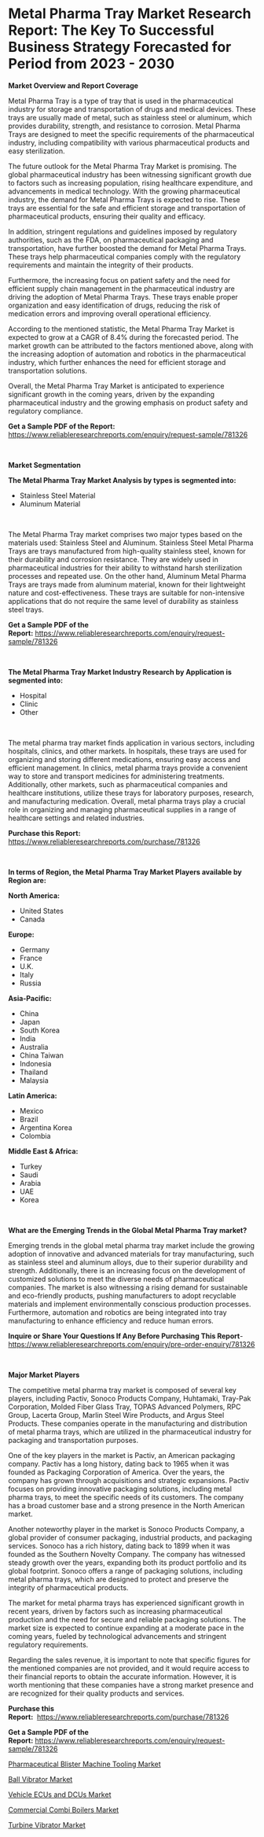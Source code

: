 <p><h1>Metal Pharma Tray Market Research Report: The Key To Successful Business Strategy Forecasted for Period from 2023 - 2030</h1></p><p><strong>Market Overview and Report Coverage</strong></p>
<p><p>Metal Pharma Tray is a type of tray that is used in the pharmaceutical industry for storage and transportation of drugs and medical devices. These trays are usually made of metal, such as stainless steel or aluminum, which provides durability, strength, and resistance to corrosion. Metal Pharma Trays are designed to meet the specific requirements of the pharmaceutical industry, including compatibility with various pharmaceutical products and easy sterilization.</p><p>The future outlook for the Metal Pharma Tray Market is promising. The global pharmaceutical industry has been witnessing significant growth due to factors such as increasing population, rising healthcare expenditure, and advancements in medical technology. With the growing pharmaceutical industry, the demand for Metal Pharma Trays is expected to rise. These trays are essential for the safe and efficient storage and transportation of pharmaceutical products, ensuring their quality and efficacy.</p><p>In addition, stringent regulations and guidelines imposed by regulatory authorities, such as the FDA, on pharmaceutical packaging and transportation, have further boosted the demand for Metal Pharma Trays. These trays help pharmaceutical companies comply with the regulatory requirements and maintain the integrity of their products.</p><p>Furthermore, the increasing focus on patient safety and the need for efficient supply chain management in the pharmaceutical industry are driving the adoption of Metal Pharma Trays. These trays enable proper organization and easy identification of drugs, reducing the risk of medication errors and improving overall operational efficiency.</p><p>According to the mentioned statistic, the Metal Pharma Tray Market is expected to grow at a CAGR of 8.4% during the forecasted period. The market growth can be attributed to the factors mentioned above, along with the increasing adoption of automation and robotics in the pharmaceutical industry, which further enhances the need for efficient storage and transportation solutions.</p><p>Overall, the Metal Pharma Tray Market is anticipated to experience significant growth in the coming years, driven by the expanding pharmaceutical industry and the growing emphasis on product safety and regulatory compliance.</p></p>
<p><strong>Get a Sample PDF of the Report:</strong> <a href="https://www.reliableresearchreports.com/enquiry/request-sample/781326">https://www.reliableresearchreports.com/enquiry/request-sample/781326</a></p>
<p>&nbsp;</p>
<p><strong>Market Segmentation</strong></p>
<p><strong>The Metal Pharma Tray Market Analysis by types is segmented into:</strong></p>
<p><ul><li>Stainless Steel Material</li><li>Aluminum Material</li></ul></p>
<p>&nbsp;</p>
<p><p>The Metal Pharma Tray market comprises two major types based on the materials used: Stainless Steel and Aluminum. Stainless Steel Metal Pharma Trays are trays manufactured from high-quality stainless steel, known for their durability and corrosion resistance. They are widely used in pharmaceutical industries for their ability to withstand harsh sterilization processes and repeated use. On the other hand, Aluminum Metal Pharma Trays are trays made from aluminum material, known for their lightweight nature and cost-effectiveness. These trays are suitable for non-intensive applications that do not require the same level of durability as stainless steel trays.</p></p>
<p><strong>Get a Sample PDF of the Report:</strong>&nbsp;<a href="https://www.reliableresearchreports.com/enquiry/request-sample/781326">https://www.reliableresearchreports.com/enquiry/request-sample/781326</a></p>
<p>&nbsp;</p>
<p><strong>The Metal Pharma Tray Market Industry Research by Application is segmented into:</strong></p>
<p><ul><li>Hospital</li><li>Clinic</li><li>Other</li></ul></p>
<p>&nbsp;</p>
<p><p>The metal pharma tray market finds application in various sectors, including hospitals, clinics, and other markets. In hospitals, these trays are used for organizing and storing different medications, ensuring easy access and efficient management. In clinics, metal pharma trays provide a convenient way to store and transport medicines for administering treatments. Additionally, other markets, such as pharmaceutical companies and healthcare institutions, utilize these trays for laboratory purposes, research, and manufacturing medication. Overall, metal pharma trays play a crucial role in organizing and managing pharmaceutical supplies in a range of healthcare settings and related industries.</p></p>
<p><strong>Purchase this Report:</strong>&nbsp; <a href="https://www.reliableresearchreports.com/purchase/781326">https://www.reliableresearchreports.com/purchase/781326</a></p>
<p>&nbsp;</p>
<p><strong>In terms of Region, the Metal Pharma Tray Market Players available by Region are:</strong></p>
<p>
    <p> <strong> North America: </strong>
        <ul>
            <li>United States</li>
            <li>Canada</li>
        </ul>
        </p> 
    <p> <strong> Europe: </strong>
        <ul>
            <li>Germany</li>
            <li>France</li>
            <li>U.K.</li>
            <li>Italy</li>
            <li>Russia</li>
        </ul>
        </p> 
    <p> <strong> Asia-Pacific: </strong>
        <ul>
            <li>China</li>
            <li>Japan</li>
            <li>South Korea</li>
            <li>India</li>
            <li>Australia</li>
            <li>China Taiwan</li>
            <li>Indonesia</li>
            <li>Thailand</li>
            <li>Malaysia</li>
        </ul>
        </p> 
    <p> <strong> Latin America: </strong>
        <ul>
            <li>Mexico</li>
            <li>Brazil</li>
            <li>Argentina Korea</li>
            <li>Colombia</li>
        </ul>
        </p> 
    <p> <strong> Middle East & Africa: </strong>
        <ul>
            <li>Turkey</li>
            <li>Saudi</li>
            <li>Arabia</li>
            <li>UAE</li>
            <li>Korea</li>
        </ul>
    </p>
    </p>
<p>&nbsp;</p>
<p><strong>What are the Emerging Trends in the Global Metal Pharma Tray market?</strong></p>
<p><p>Emerging trends in the global metal pharma tray market include the growing adoption of innovative and advanced materials for tray manufacturing, such as stainless steel and aluminum alloys, due to their superior durability and strength. Additionally, there is an increasing focus on the development of customized solutions to meet the diverse needs of pharmaceutical companies. The market is also witnessing a rising demand for sustainable and eco-friendly products, pushing manufacturers to adopt recyclable materials and implement environmentally conscious production processes. Furthermore, automation and robotics are being integrated into tray manufacturing to enhance efficiency and reduce human errors.</p></p>
<p><strong>Inquire or Share Your Questions If Any Before Purchasing This Report</strong>- <a href="https://www.reliableresearchreports.com/enquiry/pre-order-enquiry/781326">https://www.reliableresearchreports.com/enquiry/pre-order-enquiry/781326</a></p>
<p>&nbsp;</p>
<p><strong>Major Market Players</strong></p>
<p><p>The competitive metal pharma tray market is composed of several key players, including Pactiv, Sonoco Products Company, Huhtamaki, Tray-Pak Corporation, Molded Fiber Glass Tray, TOPAS Advanced Polymers, RPC Group, Lacerta Group, Marlin Steel Wire Products, and Argus Steel Products. These companies operate in the manufacturing and distribution of metal pharma trays, which are utilized in the pharmaceutical industry for packaging and transportation purposes.</p><p>One of the key players in the market is Pactiv, an American packaging company. Pactiv has a long history, dating back to 1965 when it was founded as Packaging Corporation of America. Over the years, the company has grown through acquisitions and strategic expansions. Pactiv focuses on providing innovative packaging solutions, including metal pharma trays, to meet the specific needs of its customers. The company has a broad customer base and a strong presence in the North American market.</p><p>Another noteworthy player in the market is Sonoco Products Company, a global provider of consumer packaging, industrial products, and packaging services. Sonoco has a rich history, dating back to 1899 when it was founded as the Southern Novelty Company. The company has witnessed steady growth over the years, expanding both its product portfolio and its global footprint. Sonoco offers a range of packaging solutions, including metal pharma trays, which are designed to protect and preserve the integrity of pharmaceutical products.</p><p>The market for metal pharma trays has experienced significant growth in recent years, driven by factors such as increasing pharmaceutical production and the need for secure and reliable packaging solutions. The market size is expected to continue expanding at a moderate pace in the coming years, fueled by technological advancements and stringent regulatory requirements.</p><p>Regarding the sales revenue, it is important to note that specific figures for the mentioned companies are not provided, and it would require access to their financial reports to obtain the accurate information. However, it is worth mentioning that these companies have a strong market presence and are recognized for their quality products and services.</p></p>
<p><strong>Purchase this Report:</strong>&nbsp;&nbsp;<a href="https://www.reliableresearchreports.com/purchase/781326">https://www.reliableresearchreports.com/purchase/781326</a></p>
<p></p>
<p><strong>Get a Sample PDF of the Report:</strong>&nbsp;<a href="https://www.reliableresearchreports.com/enquiry/request-sample/781326">https://www.reliableresearchreports.com/enquiry/request-sample/781326</a></p>
<p><p><a href="https://medium.com/@ethelcrooks2023/pharmaceutical-blister-machine-tooling-market-comprehensive-assessment-by-type-application-and-c39d29f1b87b">Pharmaceutical Blister Machine Tooling Market</a></p><p><a href="https://github.com/merzlyukov93/Market-Research-Report-List-1/blob/main/ball-vibrator-market.md">Ball Vibrator Market</a></p><p><a href="https://www.linkedin.com/pulse/vehicle-ecus-dcus-market-insights-players-forecast-till/">Vehicle ECUs and DCUs Market</a></p><p><a href="https://www.linkedin.com/pulse/commercial-combi-boilers-market-research-report-unlocks/">Commercial Combi Boilers Market</a></p><p><a href="https://github.com/melchekhinf/Market-Research-Report-List-1/blob/main/turbine-vibrator-market.md">Turbine Vibrator Market</a></p></p>